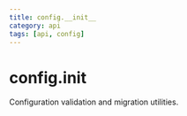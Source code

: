 ```yaml
---
title: config.__init__
category: api
tags: [api, config]
---
```


# config.__init__

Configuration validation and migration utilities.

